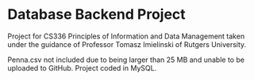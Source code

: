 # Database Backend Project
Project for CS336 Principles of Information and Data Management taken under the guidance of Professor Tomasz Imielinski of Rutgers University.

Penna.csv not included due to being larger than 25 MB and unable to be uploaded to GitHub. Project coded in MySQL.

